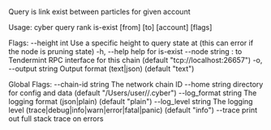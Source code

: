 Query is link exist between particles for given account

Usage:
  cyber query rank is-exist [from] [to] [account] [flags]

Flags:
      --height int      Use a specific height to query state at (this can error if the node is pruning state)
  -h, --help            help for is-exist
      --node string     <host>:<port> to Tendermint RPC interface for this chain (default "tcp://localhost:26657")
  -o, --output string   Output format (text|json) (default "text")

Global Flags:
      --chain-id string     The network chain ID
      --home string         directory for config and data (default "/Users/user//.cyber")
      --log_format string   The logging format (json|plain) (default "plain")
      --log_level string    The logging level (trace|debug|info|warn|error|fatal|panic) (default "info")
      --trace               print out full stack trace on errors
